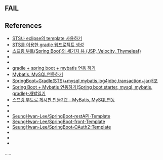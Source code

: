 ## FAIL


References
----------
- [STS나 eclipse의 template 사용하기](http://freehoon.tistory.com/59)
- [STS를 이용한 gradle 웹프로젝트 생성](http://cpdev.tistory.com/23)
- [스프링 부트(Spring Boot)의 세가지 뷰 (JSP, Velocity, Thymeleaf)](http://millky.com/@origoni/post/1144)
- []()
-
- [gradle + spring boot + mybatis 연동 하기 ](https://m.blog.naver.com/software705/220773586095)
- [Mybatis, MySQL연동하기](http://gangnam-americano.tistory.com/63)
- [SpringBoot+Gradle(STS)+mysql,mybatis,log4jdbc,transaction+jar배포](https://handcoding.tistory.com/154)
- [Spring Boot + Mybatis 연동하기(Spring boot starter, mysql, mybatis, gradle)-개발일기](http://a1010100z.tistory.com/entry/Spring-Spring-Boot-Mybatis-%EC%97%B0%EB%8F%99%ED%95%98%EA%B8%B0Spring-boot-starter-mysql-mybatis-gradle)
- [스프링 부트로 게시판 만들기2 - MyBatis, MySQL연동](http://private.tistory.com/36?category=655784)
- []()
-
- [SeungHwan-Lee/SpringBoot-restAPI-Template](https://github.com/SeungHwan-Lee/SpringBoot-restAPI-Template)
- [SeungHwan-Lee/SpringBoot-front-Template](https://github.com/SeungHwan-Lee/SpringBoot-front-Template)
- [SeungHwan-Lee/SpringBoot-OAuth2-Template](https://github.com/SeungHwan-Lee/SpringBoot-OAuth2-Template)
-
- []()
- []()

.....



